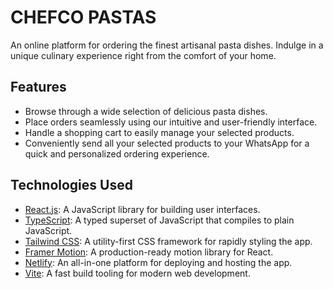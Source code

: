 # CHEFCO PASTAS

An online platform for ordering the finest artisanal pasta dishes. Indulge in a unique culinary experience right from the comfort of your home.

## Features
* Browse through a wide selection of delicious pasta dishes.
* Place orders seamlessly using our intuitive and user-friendly interface.
* Handle a shopping cart to easily manage your selected products.
* Conveniently send all your selected products to your WhatsApp for a quick and personalized ordering experience.

## Technologies Used
* [React.js](https://react.dev/): A JavaScript library for building user interfaces.
* [TypeScript](https://www.typescriptlang.org/): A typed superset of JavaScript that compiles to plain JavaScript.
* [Tailwind CSS](https://tailwindcss.com/): A utility-first CSS framework for rapidly styling the app.
* [Framer Motion](https://www.framer.com/motion/): A production-ready motion library for React.
* [Netlify](https://www.netlify.com/): An all-in-one platform for deploying and hosting the app.
* [Vite](https://vitejs.dev/): A fast build tooling for modern web development.
